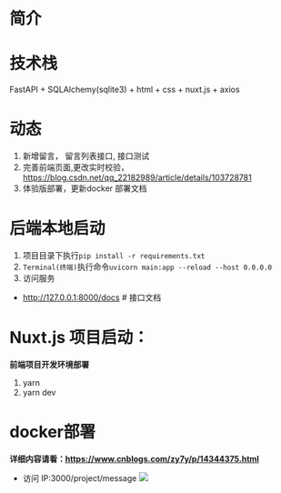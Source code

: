 # 简介

# 技术栈
FastAPI + SQLAlchemy(sqlite3) + html + css + nuxt.js + axios
# 动态
1. 新增留言， 留言列表接口, 接口测试
2. 完善前端页面,更改实时校验，https://blog.csdn.net/qq_22182989/article/details/103728781
3. 体验版部署，更新docker 部署文档

# 后端本地启动
1. 项目目录下执行`pip install -r requirements.txt`
2. `Terminal(终端)`执行命令`uvicorn main:app --reload --host 0.0.0.0`
3. 访问服务
- http://127.0.0.1:8000/docs    # 接口文档

# Nuxt.js 项目启动：
**前端项目开发环境部署**
1. yarn 
2. yarn dev

# docker部署
**详细内容请看：https://www.cnblogs.com/zy7y/p/14344375.html**



- 访问 IP:3000/project/message
![](https://gitee.com/zy7y/blog_images/raw/master/img/20210129124425.png)
